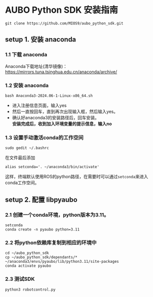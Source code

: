 # AUBO Python SDK 安装指南 
```
git clone https://github.com/MIOS9/aubo_python_sdk.git
```

## setup 1. 安装 anaconda
### 1.1 下载 anaconda  
Anaconda下载地址(清华镜像)：<https://mirrors.tuna.tsinghua.edu.cn/anaconda/archive/> 
### 1.2 安装 anaconda  
```
bash Anaconda3-2024.06-1-Linux-x86_64.sh
```
* 进入注册信息页面，输入yes   
* 然后一直按回车，直到再次出现输入框，然后输入yes。  
* 确认好anaconda3的安装路径后，回车安装。  
**安装完成后，收到加入环境变量的提示信息，输入no**  
### 1.3 设置手动激活conda的工作空间  
```
sudo gedit ~/.bashrc
```  
在文件最后添加  
```
alias setconda='. ~/anaconda3/bin/activate'
```
这样，终端默认使用ROS的python路径，在需要时可以通过`setconda`来进入conda工作空间。

## setup 2. 配置 libpyaubo
### 2.1 创建一个conda环境，python版本为3.11。
```
setconda
conda create -n pyaubo python=3.11
```
### 2.2 将python依赖库复制到相应的环境中
```
cd ~/aubo_python_sdk
cp ~/aubo_python_sdk/dependants/* ~/anaconda3/envs/pyaubo/lib/python3.11/site-packages
conda activate pyaubo
```

### 2.3 测试SDK
```
python3 robotcontrol.py
```
